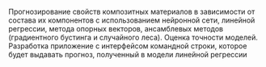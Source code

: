 Прогнозирование свойств композитных материалов в зависимости от состава их компонентов с использованием нейронной сети, линейной регрессии, метода опорных векторов, ансамблевых методов (градиентного бустинга и случайного леса).
Оценка точности моделей. Разработка приложение с интерфейсом командной строки, которое будет выдавать прогноз, полученный в модели линейной регрессии
